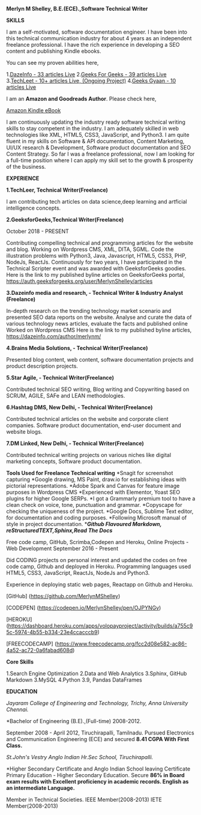 **Merlyn M Shelley, B.E.(ECE).,Software Technical Writer**

**SKILLS** 

I am a self-motivated, software documentation engineer. I have been into this technical communication industry for about 4 years as an independent freelance professional. I have the rich experience in developing a SEO content and publishing Kindle ebooks.

You can see my proven abilities here,

1.[DazeInfo - 33 articles Live](https://dazeinfo.com/author/merlynm/#) 
2.[Geeks For Geeks - 39 articles Live](https://auth.geeksforgeeks.org/user/MerlynShelley/articles)
3.[TechLeet - 10+ articles Live, (Ongoing Project)](https://www.techleer.com/users/Merlyn_Shelley/) 
4.[Geeks Gyaan - 10 articles Live](https://www.geeksgyaan.com/author/merlyn)

I am an **Amazon and Goodreads Author**. Please check here,

[Amazon Kindle eBook](www.amazon.com/author/merlynshelley)

I am continuously updating the industry ready software technical writing skills to stay competent in the industry. I am adequately skilled in web technologies like XML, HTML5, CSS3, JavaScript, and Python3. I am quite fluent in my skills on Software & API documentation, Content Marketing, UI/UX research & Development, Software product documentation and SEO Content Strategy. So far I was a freelance professional, now I am looking for a full-time position where I can apply my skill set to the growth & prosperity of the business.

**EXPERIENCE**

**1.TechLeer, Technical Writer(Freelance)**

I am contributing tech articles on data science,deep learning and artficial intelligence concepts.

**2.GeeksforGeeks,Technical Writer(Freelance)**

October 2018 - PRESENT

Contributing compelling technical and programming articles for the website and blog. Working on Wordpress CMS, XML, DITA, SGML. Code the illustration problems with Python3, Java, Javascript, HTML5, CSS3, PHP, NodeJs, ReactJs. Continuously for two years, I have participated in the Technical Scripter event and was awarded with GeeksforGeeks goodies. Here is the link to my published byline articles on GeeksforGeeks portal, https://auth.geeksforgeeks.org/user/MerlynShelley/articles

**3.Dazeinfo media and research, - Technical Writer & Industry Analyst (Freelance)**

In-depth research on the trending technology market scenario and presented SEO data reports on the website. Analyse and curate the data of various technology news articles, evaluate the facts and published online Worked on Wordpress CMS Here is the link to my published byline articles, https://dazeinfo.com/author/merlynm/

**4.Brains Media Solutions,  - Technical Writer(Freelance)**

Presented blog content, web content, software documentation projects and product description projects.

**5.Star Agile, - Technical Writer(Freelance)**

Contributed technical SEO writing, Blog writing and Copywriting based on SCRUM, AGILE, SAFe and LEAN methodologies.

**6.Hashtag DMS, New Delhi, - Technical Writer(Freelance)**

Contributed technical articles on the website and corporate client companies. Software product documentation, end-user document and website blogs.

**7.DM Linked, New Delhi, - Technical Writer(Freelance)**

Contributed technical writing projects on various niches like digital marketing concepts, Software product documentation.

**Tools Used for Freelance Technical writing** 
*Snagit for screenshot capturing 
*Google drawing, MS Paint, draw.io for establishing ideas with pictorial representations. 
*Adobe Spark and Canvas for feature image purposes in Wordpress CMS 
*Experienced with Elementor, Yoast SEO plugins for higher Google SERPs. 
*I got a Grammarly premium tool to have a clean check on voice, tone, punctuation and grammar. 
*Copyscape for checking the uniqueness of the project. 
*Google Docs, Sublime Text editor, for documentation and coding purposes. 
*Following Microsoft manual of style in project documentation. 
*_**Github Flavoured Markdown, reStructuredTEXT,Sphinx,Read The Docs**_

Free code camp, GitHub, Scrimba,Codepen and Heroku, Online Projects - Web Development September 2016 - Present

Did CODING projects on personal interest and updated the codes on free code camp, Github and deployed in Heroku. Programming languages used HTML5, CSS3, JavaScript, ReactJs, NodeJs and Python3.

Experience in deploying static web pages, Reactapp on Github and Heroku.

[GitHub] (https://github.com/MerlynMShelley)

[CODEPEN] (https://codepen.io/MerlynShelley/pen/OJPYNGv)

[HEROKU] (https://dashboard.heroku.com/apps/volopayproject/activity/builds/a755c95c-5974-4b55-b334-23e4ccacccb9)

[FREECODECAMP] (https://www.freecodecamp.org/fcc2d08e582-ac86-4a52-ac72-0a6fabad608d)

**Core Skills**

1.Search Engine Optimization 
2.Data and Web Analytics
3.Sphinx, GitHub Markdown 
3.MySQL 
4.Python 3.9, Pandas DataFrames

**EDUCATION**

*Jayaram College of Engineering and Technology, Trichy, Anna University Chennai.* 
 
*Bachelor of Engineering (B.E).,(Full-time) 2008-2012. 

September 2008 - April 2012, Tiruchirapalli, Tamilnadu. Pursued Electronics and Communication Engineering (ECE) and secured **8.41 CGPA With First Class.**

*St.John's Vestry Anglo Indian Hr.Sec School, Tiruchirapalli.*

*Higher Secondary Certificate and Anglo Indian School leaving Certificate Primary Education - Higher Secondary Education. Secure **86% in Board exam results with Excellent proficiency in academic records. English as an intermediate Language.**

Member in Technical Societies. IEEE Member(2008-2013) IETE Member(2008-2013)

